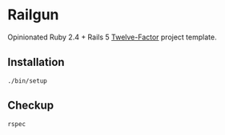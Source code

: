 Railgun
=======

Opinionated Ruby 2.4 + Rails 5 [Twelve-Factor](http://12factor.net/) project template. 

Installation
------------

`./bin/setup`

Checkup
-------

`rspec`
